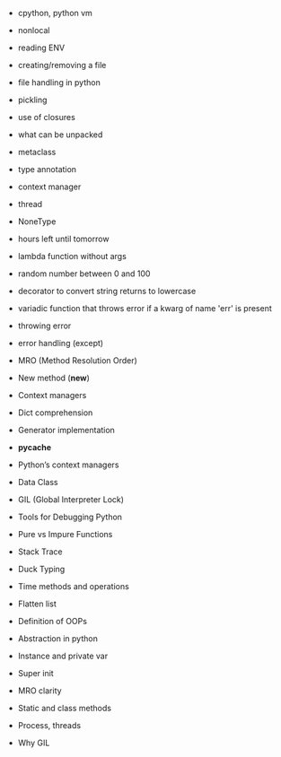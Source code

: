 

- cpython, python vm
- nonlocal
- reading ENV
- creating/removing a file 
- file handling in python
- pickling 
- use of closures
- what can be unpacked 
- metaclass 
- type annotation
- context manager
- thread
- NoneType 
- hours left until tomorrow
- lambda function without args
- random number between 0 and 100
- decorator to convert string returns to lowercase
- variadic function that throws error if a kwarg of name 'err' is present
- throwing error 
- error handling (except)


- MRO (Method Resolution Order)
- New method (__new__)
- Context managers
- Dict comprehension
- Generator implementation


- __pycache__
- Python’s context managers
- Data Class
- GIL (Global Interpreter Lock)
- Tools for Debugging Python
- Pure vs Impure Functions
- Stack Trace
- Duck Typing
- Time methods and operations
- Flatten list


- Definition of OOPs
- Abstraction in python
- Instance and private var
- Super init
- MRO clarity
- Static and class methods
- Process, threads
- Why GIL

